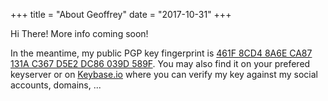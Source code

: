 +++
title = "About Geoffrey"
date = "2017-10-31"
+++


Hi There! More info coming soon!

In the meantime, my public PGP key fingerprint is [461F 8CD4 8A6E CA87 131A C367 D5E2 DC86 039D 589F](/files/my_key.asc). You may also find it on your prefered keyserver or on [Keybase.io](https://keybase.io/geoffrey/) where you can verify my key against my social accounts, domains, ...
